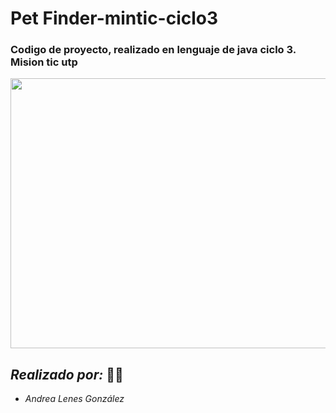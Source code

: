 # Pet Finder-mintic-ciclo3

### Codigo de proyecto, realizado en lenguaje de java ciclo 3. Mision tic utp

<p align="center"><img src=https://github.com/andrealenes/Pet-Finder-mintic-ciclo3/blob/main/Pet%20Finder.png width="600" height="432">
  
  
 

## ***Realizado por:*** :student:

 * _Andrea Lenes González_
 
 
